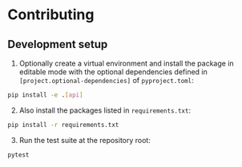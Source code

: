 # Contributing

## Development setup

1. Optionally create a virtual environment and install the package in editable mode with the optional dependencies defined in `[project.optional-dependencies]` of `pyproject.toml`:

```bash
pip install -e .[api]
```

2. Also install the packages listed in `requirements.txt`:

```bash
pip install -r requirements.txt
```

3. Run the test suite at the repository root:

```bash
pytest
```
